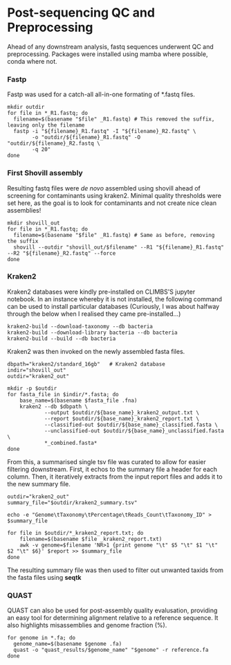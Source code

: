 # Post-sequencing QC and Preprocessing

Ahead of any downstream analysis, fastq sequences underwent QC and preprocessing. Packages were installed using mamba where possible, conda where not. 

### Fastp
Fastp was used for a catch-all all-in-one formating of *.fastq files. 

```
mkdir outdir
for file in *_R1.fastq; do
  filename=$(basename "$file" _R1.fastq) # This removed the suffix, leaving only the filename
  fastp -i "${filename}_R1.fastq" -I "${filename}_R2.fastq" \
        -o "outdir/${filename}_R1.fastq" -O "outdir/${filename}_R2.fastq \
        -q 20"
done
````
### First Shovill assembly
Resulting fastq files were _de novo_ assembled using shovill ahead of screening for contaminants using kraken2. Minimal quality thresholds were set here, as the goal is to look for contaminants and not create nice clean assemblies! 

```
mkdir shovill_out
for file in *_R1.fastq; do
  filename=$(basename "$file" _R1.fastq) # Same as before, removing the suffix
  shovill --outdir "shovill_out/$filename" --R1 "${filename}_R1.fastq" --R2 "${filename}_R2.fastq" --force
done
```
### Kraken2
Kraken2 databases were kindly pre-installed on CLIMBS'S jupyter notebook. In an instance whereby it is not installed, the following command can be used to install particular databases (Curiously, I was about halfway through the below when I realised they came pre-installed...)

```
kraken2-build --download-taxonomy --db bacteria
kraken2-build --download-library bacteria --db bacteria
kraken2-build --build --db bacteria
```
Kraken2 was then invoked on the newly assembled fasta files.

```
dbpath="kraken2/standard_16gb"   # Kraken2 database
indir="shovill_out" 
outdir="kraken2_out"

mkdir -p $outdir
for fasta_file in $indir/*.fasta; do
    base_name=$(basename $fasta_file .fna)
    kraken2 --db $dbpath \
            --output $outdir/${base_name}_kraken2_output.txt \
            --report $outdir/${base_name}_kraken2_report.txt \
            --classified-out $outdir/${base_name}_classified.fasta \
            --unclassified-out $outdir/${base_name}_unclassified.fasta \
            *_combined.fasta*
done
```
From this, a summarised single tsv file was curated to allow for easier filtering downstream. First, it echos to the summary file a header for each column. Then, it iteratively extracts from the input report files and adds it to the new summary file.

```
outdir="kraken2_out"
summary_file="$outdir/kraken2_summary.tsv"

echo -e "Genome\tTaxonomy\tPercentage\tReads_Count\tTaxonomy_ID" > $summary_file

for file in $outdir/*_kraken2_report.txt; do 
    filename=$(basename $file _kraken2_report.txt)
    awk -v genome=$filename 'NR>1 {print genome "\t" $5 "\t" $1 "\t" $2 "\t" $6}' $report >> $summary_file
done
```
The resulting summary file was then used to filter out unwanted taxids from the fasta files using **seqtk** 

### QUAST

QUAST can also be used for post-assembly quality evalusation, providing an easy tool for determining alignment relative to a reference sequence. It also highlights misassemblies and genome fraction (%). 

```
for genome in *.fa; do
  genome_name=$(basename $genome .fa)
  quast -o "quast_results/$genome_name" "$genome" -r reference.fa
done
```

